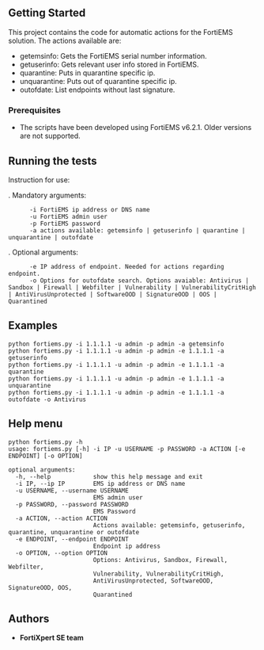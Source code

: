 
## Getting Started

This project contains the code for automatic actions for the FortiEMS solution. The actions available are:

- getemsinfo: Gets the FortiEMS serial number information.
- getuserinfo: Gets relevant user info stored in FortiEMS.
- quarantine: Puts in quarantine specific ip.
- unquarantine: Puts out of quarantine specific ip.
- outofdate: List endpoints without last signature.


### Prerequisites

- The scripts have been developed using FortiEMS v6.2.1. Older versions are not supported.


## Running the tests

Instruction for use:

. Mandatory arguments:
```
      -i FortiEMS ip address or DNS name
      -u FortiEMS admin user
      -p FortiEMS password
      -a actions available: getemsinfo | getuserinfo | quarantine | unquarantine | outofdate

```
. Optional arguments:
```
      -e IP address of endpoint. Needed for actions regarding endpoint.
      -o Options for outofdate search. Options avaiable: Antivirus | Sandbox | Firewall | Webfilter | Vulnerability | VulnerabilityCritHigh | AntiVirusUnprotected | SoftwareOOD | SignatureOOD | OOS | Quarantined

```

## Examples

```
python fortiems.py -i 1.1.1.1 -u admin -p admin -a getemsinfo
python fortiems.py -i 1.1.1.1 -u admin -p admin -e 1.1.1.1 -a getuserinfo
python fortiems.py -i 1.1.1.1 -u admin -p admin -e 1.1.1.1 -a quarantine
python fortiems.py -i 1.1.1.1 -u admin -p admin -e 1.1.1.1 -a unquarantine
python fortiems.py -i 1.1.1.1 -u admin -p admin -e 1.1.1.1 -a outofdate -o Antivirus
```

## Help menu

```
python fortiems.py -h
usage: fortiems.py [-h] -i IP -u USERNAME -p PASSWORD -a ACTION [-e ENDPOINT] [-o OPTION]

optional arguments:
  -h, --help            show this help message and exit
  -i IP, --ip IP        EMS ip address or DNS name
  -u USERNAME, --username USERNAME
                        EMS admin user
  -p PASSWORD, --password PASSWORD
                        EMS Password
  -a ACTION, --action ACTION
                        Actions available: getemsinfo, getuserinfo, quarantine, unquarantine or outofdate
  -e ENDPOINT, --endpoint ENDPOINT
                        Endpoint ip address
  -o OPTION, --option OPTION
                        Options: Antivirus, Sandbox, Firewall, Webfilter,
                        Vulnerability, VulnerabilityCritHigh,
                        AntiVirusUnprotected, SoftwareOOD, SignatureOOD, OOS,
                        Quarantined
 ```         
  
## Authors

* **FortiXpert SE team**

